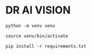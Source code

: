 # DR AI VISION
```
python -m venv venv
``` 

```
source venv/bin/activate
```

```
pip install -r requirements.txt
```

